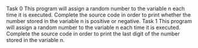 Task 0 This program will assign a random number to the variable n each time it is executed. Complete the source code in order to print whether the number stored in the variable n is positive or negative.
Task 1 This program will assign a random number to the variable n each time it is executed. Complete the source code in order to print the last digit of the number stored in the variable n.

